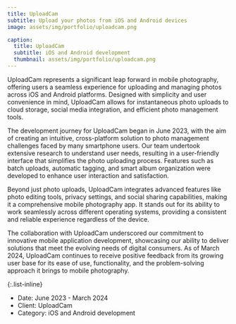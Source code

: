 ```yaml
---
title: UploadCam
subtitle: Upload your photos from iOS and Android devices
image: assets/img/portfolio/uploadcam.png

caption:
  title: UploadCam
  subtitle: iOS and Android development
  thumbnail: assets/img/portfolio/uploadcam.png
---
```

UploadCam represents a significant leap forward in mobile photography, offering users a seamless experience for uploading and managing photos across iOS and Android platforms. Designed with simplicity and user convenience in mind, UploadCam allows for instantaneous photo uploads to cloud storage, social media integration, and efficient photo management tools.

The development journey for UploadCam began in June 2023, with the aim of creating an intuitive, cross-platform solution to photo management challenges faced by many smartphone users. Our team undertook extensive research to understand user needs, resulting in a user-friendly interface that simplifies the photo uploading process. Features such as batch uploads, automatic tagging, and smart album organization were developed to enhance user interaction and satisfaction.

Beyond just photo uploads, UploadCam integrates advanced features like photo editing tools, privacy settings, and social sharing capabilities, making it a comprehensive mobile photography app. It stands out for its ability to work seamlessly across different operating systems, providing a consistent and reliable experience regardless of the device.

The collaboration with UploadCam underscored our commitment to innovative mobile application development, showcasing our ability to deliver solutions that meet the evolving needs of digital consumers. As of March 2024, UploadCam continues to receive positive feedback from its growing user base for its ease of use, functionality, and the problem-solving approach it brings to mobile photography.

{:.list-inline}
- Date: June 2023 - March 2024
- Client: UploadCam
- Category: iOS and Android development